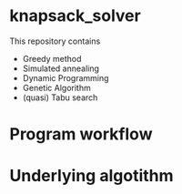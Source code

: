 # knapsack_solver
This repository contains 


+ Greedy method
+ Simulated annealing
+ Dynamic Programming
+ Genetic Algorithm
+ (quasi) Tabu search

# Program workflow


# Underlying algotithm


